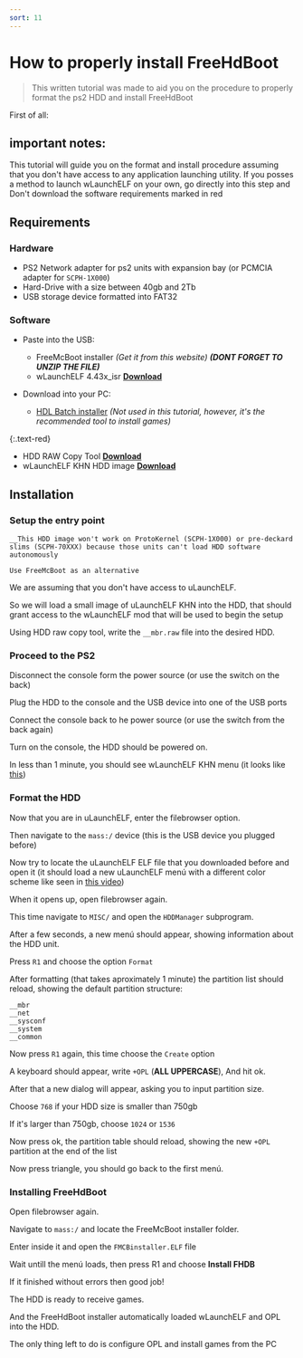 ```yaml
---
sort: 11
---
```


# How to properly install FreeHdBoot 

> This written tutorial was made to aid you on the procedure to properly format the ps2 HDD and install FreeHdBoot

First of all: 

## important notes:

This tutorial will guide you on the format and install procedure assuming that you don't have access to any application launching utility.
If you posses a method to launch wLaunchELF on your own, go directly into this step and Don't download the software requirements marked in red

## Requirements

### Hardware

- PS2 Network adapter for ps2 units with expansion bay (or PCMCIA adapter for `SCPH-1X000`)
- Hard-Drive with a size between 40gb and 2Tb
- USB storage device formatted into FAT32

### Software
- Paste into the USB:
  - FreeMcBoot installer _(Get it from this website) **(DONT FORGET TO UNZIP THE FILE)**_
  - wLaunchELF 4.43x_isr [__Download__](https://github.com/israpps/wLaunchELF_ISR/releases/download/latest/BOOT.ELF)

- Download into your PC:
  - [HDL Batch installer](https://www.psx-place.com/resources/hdl-batch-installer.1173/) _(Not used in this tutorial, however, it's the recommended tool to install games)_

{:.text-red}
  - HDD RAW Copy Tool [__Download__](https://hddguru.com/software/HDD-Raw-Copy-Tool/)
  - wLaunchELF KHN HDD image [__Download__](https://github.com/israpps/FreeMcBoot-Installer/raw/gh-pages/__mbr.raw)


## Installation

### Setup the entry point

```note
__This HDD image won't work on ProtoKernel (SCPH-1X000) or pre-deckard slims (SCPH-70XXX) because those units can't load HDD software autonomously

Use FreeMcBoot as an alternative
```

We are assuming that you don't have access to uLaunchELF.

So we will load a small image of uLaunchELF KHN into the HDD, that should grant access to the wLaunchELF mod that will be used to begin the setup

Using HDD raw copy tool, write the `__mbr.raw` file into the desired HDD.


### Proceed to the PS2

Disconnect the console form the power source (or use the switch on the back)

Plug the HDD to the console and the USB device into one of the USB ports

Connect the console back to he power source (or use the switch from the back again)

Turn on the console, the HDD should be powered on.

In less than 1 minute, you should see wLaunchELF KHN menu (it looks like [this](https://i.ibb.co/j3tPjFD/ule.png))

### Format the HDD

Now that you are in uLaunchELF, enter the filebrowser option.

Then navigate to the `mass:/` device (this is the USB device you plugged before)

Now try to locate the uLaunchELF ELF file that you downloaded before and open it (it should load a new uLaunchELF menú with a different color scheme like seen in [this video](https://youtu.be/AjPm9Pv8jd4))

When it opens up, open filebrowser again.

This time navigate to `MISC/` and open the `HDDManager` subprogram.

After a few seconds, a new menú should appear, showing information about the HDD unit.

Press `R1` and choose the option `Format`

After formatting (that takes aproximately 1 minute) the partition list should reload, showing the default partition structure:

```console
__mbr
__net
__sysconf
__system
__common
```

Now press `R1` again, this time choose the `Create` option

A keyboard should appear, write `+OPL` (__ALL UPPERCASE__), And hit ok.

After that a new dialog will appear, asking you to input partition size.

Choose `768` if your HDD size is smaller than 750gb

If it's larger than 750gb, choose `1024` or `1536` 

Now press ok, the partition table should reload, showing the new `+OPL` partition at the end of the list


Now press triangle, you should go back to the first menú.

### Installing FreeHdBoot

Open filebrowser again.

Navigate to `mass:/` and locate the FreeMcBoot installer folder.

Enter inside it and open the `FMCBinstaller.ELF` file

Wait untill the menú loads, then press R1 and choose __Install FHDB__

If it finished without errors then good job!

The HDD is ready to receive games.

And the FreeHdBoot installer automatically loaded wLaunchELF and OPL into the HDD.

The only thing left to do is configure OPL and install games from the PC

